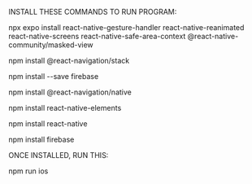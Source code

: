 INSTALL THESE COMMANDS TO RUN PROGRAM:

npx expo install react-native-gesture-handler react-native-reanimated react-native-screens react-native-safe-area-context @react-native-community/masked-view

npm install @react-navigation/stack

npm install --save firebase

npm install @react-navigation/native

npm install react-native-elements

npm install react-native

npm install firebase

ONCE INSTALLED, RUN THIS:

npm run ios

